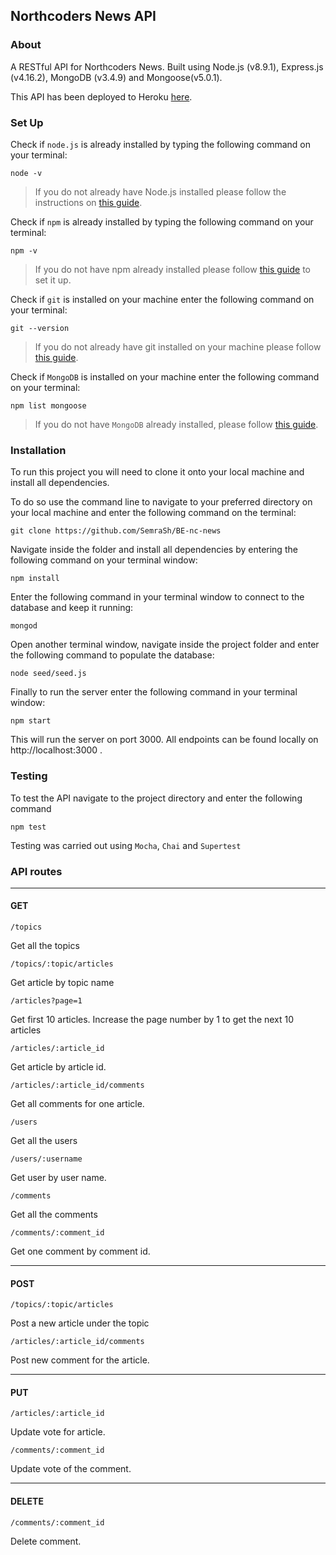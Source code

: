 ## Northcoders News API
### About
A RESTful API for Northcoders News. Built using Node.js (v8.9.1), Express.js (v4.16.2), MongoDB (v3.4.9) and Mongoose(v5.0.1).
 
This API has been deployed to Heroku [here](https://nc--news.herokuapp.com/).

### Set Up

Check if `node.js` is already installed by typing the following command on your terminal:
```
node -v
```

> If you do not already have Node.js installed please follow the instructions on [this guide](https://nodejs.org/en/download/package-manager/).

Check if `npm` is already installed by typing the following command on your terminal:
```
npm -v
```
>If you do not have npm already installed please follow [this guide](https://www.npmjs.com/get-npm) to set it up.

Check if `git` is installed on your machine enter the following command on your terminal:
```
git --version
```
>If you do not already have git installed on your machine please follow [this guide](https://git-scm.com/).

Check if `MongoDB` is installed on your machine enter the following command on your terminal:
```
npm list mongoose
```

>If you do not have `MongoDB` already installed, please follow [this guide](https://docs.mongodb.com/manual/installation/).


### Installation

To run this project you will need to clone it onto your local machine and install all dependencies.

To do so use the command line to navigate to your preferred directory on your local machine and enter the following command on the terminal:
```
git clone https://github.com/SemraSh/BE-nc-news
```
Navigate inside the folder and install all dependencies by entering the following command on your terminal window:
```
npm install
```
Enter the following command in your terminal window to connect to the database and keep it running:
```
mongod
```
Open another terminal window, navigate inside the project folder and enter the following command to populate the database:
```
node seed/seed.js
```
Finally to run the server enter the following command in your terminal window:
```
npm start
```
This will run the server on port 3000. All endpoints can be found locally on http://localhost:3000 .

### Testing
To test the API navigate to the project directory and enter the following command
```
npm test
```
Testing was carried out using `Mocha`, `Chai` and `Supertest`

### API routes
-----

#### GET

```
/topics
```
Get all the topics

```
/topics/:topic/articles
```
Get article by topic name

```
/articles?page=1
```
Get first 10 articles. Increase the page number by 1 to get the next 10 articles

```
/articles/:article_id
```
Get article by article id.

```
/articles/:article_id/comments
```
Get all comments for one article.

```
/users
```
Get all the users

```
/users/:username
```
Get user by user name.

```
/comments
```
Get all the comments

```
/comments/:comment_id
```
Get one comment by comment id.

-----
#### POST
```
/topics/:topic/articles
```
Post a new article under the topic

```
/articles/:article_id/comments
```
Post new comment for the article.


-------
#### PUT
```
/articles/:article_id
```
Update vote for article.

```
/comments/:comment_id
```
Update vote of the comment.

-------
#### DELETE
```
/comments/:comment_id
```
Delete comment.

